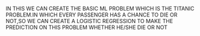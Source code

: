 IN THIS WE CAN CREATE THE BASIC ML PROBLEM WHICH IS THE TITANIC PROBLEM.IN WHICH EVERY PASSENGER HAS A CHANCE TO DIE OR NOT,SO WE CAN CREATE A LOGISTIC REGRESSION TO MAKE THE PREDICTION ON THIS PROBLEM WHETHER HE/SHE DIE OR NOT

